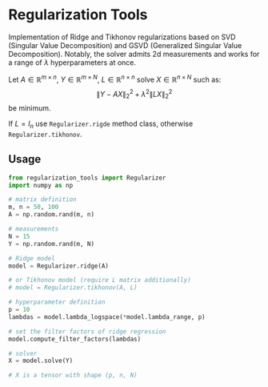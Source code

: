 # Regularization Tools

Implementation of Ridge and Tikhonov regularizations based on SVD (Singular Value Decomposition) and GSVD (Generalized Singular Value Decomposition). Notably, the solver admits 2d measurements and works for a range of $\lambda$ hyperparameters at once.

Let $A \in \mathbb{R}^{m\times n}$, $Y \in \mathbb{R}^{m\times N}$, $L \in \mathbb{R}^{n\times n}$ solve $X \in \mathbb{R}^{n\times N}$ such as:
$$\| Y-AX\|_2^2 + \lambda^2 \|L X\|_2^2$$
be minimum.

If $L = I_n$ use ``Regularizer.rigde`` method class, otherwise ``Regularizer.tikhonov``.

## Usage

```python
from regularization_tools import Regularizer
import numpy as np 

# matrix definition
m, n = 50, 100
A = np.random.rand(m, n)

# measurements
N = 15
Y = np.random.rand(m, N)

# Ridge model
model = Regularizer.ridge(A)

# or Tikhonov model (require L matrix additionally)
# model = Regularizer.tikhonov(A, L)

# hyperparameter definition
p = 10
lambdas = model.lambda_logspace(*model.lambda_range, p)

# set the filter factors of ridge regression
model.compute_filter_factors(lambdas)

# solver
X = model.solve(Y)

# X is a tensor with shape (p, n, N)
```